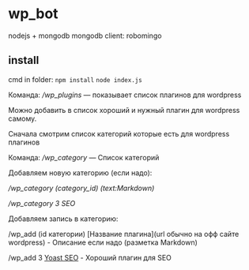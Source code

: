 # wp_bot
nodejs + mongodb
mongodb client: robomingo

## install
cmd in folder:
`npm install`
`node index.js`

Команда: */wp_plugins* — показывает список плагинов для wordpress

Можно добавить в список хороший и нужный плагин для wordpress самому.

Сначала смотрим список категорий которые есть для wordpress плагинов

Команда: */wp_category* — Список категорий

Добавляем новую категорию (если надо):

*/wp_category (category_id) (text:Markdown)*

*/wp_category 3 SEO*

Добавляем запись в категорию:

/wp_add (id категории) [Название плагина](url обычно на офф сайте wordpress) - Описание если надо
(разметка Markdown)

/wp_add 3 [Yoast SEO](https://wordpress.org/plugins/wordpress-seo/) - Хороший плагин для SEO

